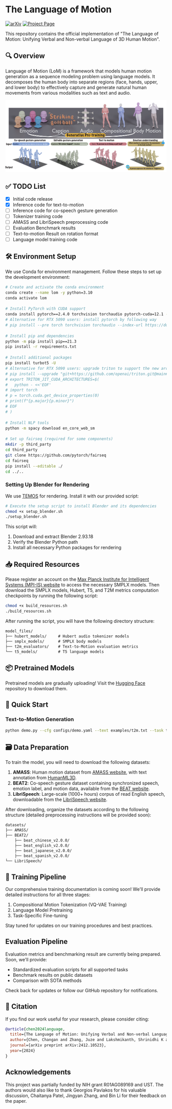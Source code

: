 # The Language of Motion

[![arXiv](https://img.shields.io/badge/arXiv-2412.10523-b31b1b.svg)](https://arxiv.org/pdf/2412.10523)
[![Project Page](https://img.shields.io/badge/Project-Page-blue)](https://languageofmotion.github.io/)

This repository contains the official implementation of "The Language of Motion: Unifying Verbal and Non-verbal Language of 3D Human Motion".

## 🔍 Overview

Language of Motion (LoM) is a framework that models human motion generation as a sequence modeling problem using language models. It decomposes the human body into separate regions (face, hands, upper, and lower body) to effectively capture and generate natural human movements from various modalities such as text and audio.

![Teaser](./assets/teaser.png)

## ✅ TODO List

- [x] Initial code release
- [x] Inference code for text-to-motion
- [ ] Inference code for co-speech gesture generation
- [ ] Tokenizer training code
- [ ] AMASS and LibriSpeech preprocessing code
- [ ] Evaluation Benchmark results
- [ ] Text-to-motion Result on rotation format
- [ ] Language model training code

## 🛠️ Environment Setup

We use Conda for environment management. Follow these steps to set up the development environment:

```bash
# Create and activate the conda environment
conda create --name lom -y python=3.10
conda activate lom

# Install PyTorch with CUDA support
conda install pytorch==2.4.0 torchvision torchaudio pytorch-cuda=12.1 -c pytorch -c nvidia
# Alternative for RTX 5090 users: install pytorch by following way
# pip install --pre torch torchvision torchaudio --index-url https://download.pytorch.org/whl/nightly/cu128

# Install pip and dependencies
python -m pip install pip==21.3
pip install -r requirements.txt

# Install additional packages
pip install turbot5 -U
# Alternative for RTX 5090 users: upgrade triton to support the new architecture
# pip install --upgrade "git+https://github.com/openai/triton.git@main#egg=triton&subdirectory=python"
# export TRITON_JIT_CUDA_ARCHITECTURES=$(
#   python - <<'EOF'
# import torch
# p = torch.cuda.get_device_properties(0)
# print(f"{p.major}{p.minor}")
# EOF
# )

# Install NLP tools
python -m spacy download en_core_web_sm

# Set up fairseq (required for some components)
mkdir -p third_party
cd third_party
git clone https://github.com/pytorch/fairseq
cd fairseq
pip install --editable ./
cd ../..
```

### Setting Up Blender for Rendering

We use [TEMOS](https://github.com/Mathux/TEMOS) for rendering. Install it with our provided script:

```bash
# Execute the setup script to install Blender and its dependencies
chmod +x setup_blender.sh
./setup_blender.sh
```

This script will:
1. Download and extract Blender 2.93.18
2. Verify the Blender Python path
3. Install all necessary Python packages for rendering

## 📥 Required Resources

Please register an account on the [Max Planck Institute for Intelligent Systems (MPI-IS) website](https://smpl-x.is.tue.mpg.de/index.html) to access the necessary SMPLX models. Then download the SMPLX models, Hubert, T5, and T2M metrics computation checkpoints by running the following script:

```bash
chmod +x build_resources.sh
./build_resources.sh
```

After running the script, you will have the following directory structure:
```
model_files/
├── hubert_models/     # Hubert audio tokenizer models
├── smplx_models/      # SMPLX body models
├── t2m_evaluators/    # Text-to-Motion evaluation metrics
└── t5_models/         # T5 language models
```

## 📦 Pretrained Models

Pretrained models are gradually uploading! Visit the [Hugging Face](https://huggingface.co/JuzeZhang/language_of_motion) repository to download them.

## 🚀 Quick Start

### Text-to-Motion Generation
```bash
python demo.py --cfg configs/demo.yaml --text examples/t2m.txt --task t2m --render
```

## 🗃️ Data Preparation

To train the model, you will need to download the following datasets:

1. **AMASS**: Human motion dataset from [AMASS website](https://amass.is.tue.mpg.de/), with text annotation from [HumanML3D](https://github.com/EricGuo5513/HumanML3D).
2. **BEAT2**: Co-speech gesture dataset containing synchronized speech, emotion label, and motion data, available from the [BEAT website](https://drive.google.com/drive/folders/1ukbifhHc85qWTzspEgvAxCXwn9mK4ifr).
3. **LibriSpeech**: Large-scale (1000+ hours) corpus of read English speech, downloadable from the [LibriSpeech website](https://www.openslr.org/12).

After downloading, organize the datasets according to the following structure (detailed preprocessing instructions will be provided soon):

```
datasets/
├── AMASS/
├── BEAT2/
    ├── beat_chinese_v2.0.0/
    ├── beat_english_v2.0.0/
    ├── beat_japanese_v2.0.0/
    ├── beat_spanish_v2.0.0/
└── LibriSpeech/
```

## 🔄 Training Pipeline

Our comprehensive training documentation is coming soon! We'll provide detailed instructions for all three stages:
1. Compositional Motion Tokenization (VQ-VAE Training)
2. Language Model Pretraining
3. Task-Specific Fine-tuning

Stay tuned for updates on our training procedures and best practices.

## Evaluation Pipeline

Evaluation metrics and benchmarking result are currently being prepared. Soon, we'll provide:
- Standardized evaluation scripts for all supported tasks
- Benchmark results on public datasets
- Comparison with SOTA methods

Check back for updates or follow our GitHub repository for notifications.

## 📝 Citation

If you find our work useful for your research, please consider citing:

```bibtex
@article{chen2024language,
  title={The Language of Motion: Unifying Verbal and Non-verbal Language of 3D Human Motion},
  author={Chen, Changan and Zhang, Juze and Lakshmikanth, Shrinidhi K and Fang, Yusu and Shao, Ruizhi and Wetzstein, Gordon and Fei-Fei, Li and Adeli, Ehsan},
  journal={arXiv preprint arXiv:2412.10523},
  year={2024}
}
```

## Acknowledgements

This project was partially funded by NIH grant R01AG089169 and UST. The authors would also like to thank Georgios Pavlakos for his valuable discussion, Chaitanya Patel, Jingyan Zhang, and Bin Li for their feedback on the paper.
